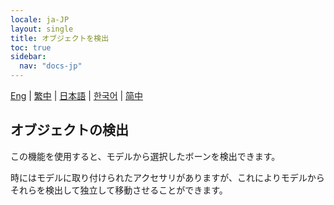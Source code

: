 ```yaml
---
locale: ja-JP
layout: single
title: オブジェクトを検出
toc: true
sidebar:
  nav: "docs-jp"
---
```

[Eng](/dancexr/features/xps_detech) | [繁中](/tw/dancexr/features/xps_detech) | [日本語](/jp/dancexr/features/xps_detech) | [한국어](/kr/dancexr/features/xps_detech) | [简中](/zh/dancexr/features/xps_detech)

## オブジェクトの検出

この機能を使用すると、モデルから選択したボーンを検出できます。

時にはモデルに取り付けられたアクセサリがありますが、これによりモデルからそれらを検出して独立して移動させることができます。